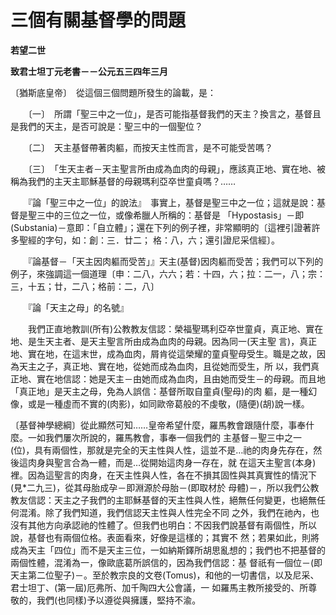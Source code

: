 # 三個有關基督學的問題


**若望二世**

**致君士坦丁元老書－－公元五三四年三月**





〔猶斯底皇帝〕　從這個三個問題所發生的論載，是：

　　〔一〕　所謂「聖三中之一位」，是否可能指基督我們的天主？換言之，基督且是我們的天主，是否可說是：聖三中的一個聖位？

　　〔二〕　天主基督帶著肉軀，而按天主性而言，是不可能受苦嗎？

　　〔三〕　「生天主者－天主聖言所由成為血肉的母親」，應該真正地、實在地、被稱為我們的主天主耶穌基督的母親瑪利亞卒世童貞嗎？……

　　『論「聖三中之一位」的說法』　事實上，基督是聖三中之一位；這就是說：基督是聖三中的三位之一位，或像希臘人所稱的：基督是
「Hypostasis」－即(Substania)－意即：「自立體」；還在下列的例子裡，非常顯明的〔這裡引證著許多聖經的字句，如：創：三．廿二；
格：八，六；還引證尼采信經〕。

　　『論基督－「天主因肉軀而受苦」』天主(基督)因肉軀而受苦；我們可以下列的例子，來強調這一個道理〔申：二八，六六；若：十四，六；拉：二一，八；宗：三，十五；廿，二八；格前：二，八〕

　　『論「天主之母」的名號』

　　我們正直地教訓(所有)公教教友信認：榮福聖瑪利亞卒世童貞，真正地、實在地、是生天主者、是天主聖言所由成為血肉的母親。因為同一(天主聖
言)，真正地、實在地，在這末世，成為血肉，屑肯從這榮耀的童貞聖母受生。職是之故，因為天主之子，真正地、實在地，從她而成為血肉，且從她而受生，所
以，我們真正地、實在地信認：她是天主－由她而成為血肉，且由她而受生－的母親。而且地「真正地」是天主之母，免為人誤信：基督所取自童貞(聖母)的肉
軀，是一種幻像，或是一種虛而不實的(肉影)，如同歐帝葛般的不虔敬，(隨便)(胡)說一樣。

〔基督神學總綱〕從此顯然可知……皇帝希望什麼，羅馬教會跟隨什麼，事奉什麼。一如我們屢次所說的，羅馬教會，事奉一個我們的
主基督－聖三中之一(位)，具有兩個性，那就是完全的天主性與人性，這並不是…祂的肉身先存在，然後這肉身與聖言合為一體，而是…從開始這肉身一存在，就
在這天主聖言(本身)裡。因為這聖言的肉身，在天主性與人性，各在不損其固性與其真實性的情況下(見*二九三)，從其母胎成孕－即淵源於母胎－(即取材於
母體)－，所以我們公教教友信認：天主之子我們的主耶穌基督的天主性與人性，絕無任何變更，也絕無任何混淆。除了我們知道，我們信認天主性與人性完全不同
之外，我們在祂內，也沒有其他方向承認祂的性體了。但我們也明白：不因我們說基督有兩個性，所以說，基督也有兩個位格。表面看來，好像是這樣的；其實不
然；若果如此，則將成為天主「四位」而不是天主三位，一如納斯鐸所胡思亂想的；我們也不把基督的兩個性體，混淆為一，像歐底葛所誤信的，因為我們信認：基
督祇有一個位－(即天主第二位聖子)－。至於教宗良的文卷(Tomus)，和他的一切書信，以及尼采、君士坦丁、(第一屆)厄弗所、加千陶四大公會議，一
如羅馬主教所接受的、所尊敬的，我們(也同樣)予以遵從與擁護，堅持不渝。

